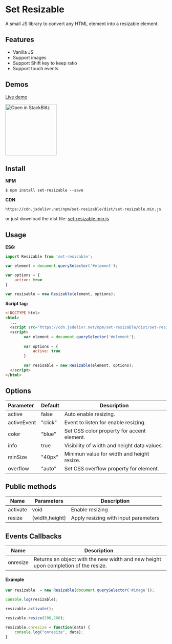 # Set Resizable

A small JS library to convert any HTML element into a resizable element.

## Features

* Vanilla JS
* Support images
* Support Shift key to keep ratio
* Support touch events

## Demos

[Live demo](https://nievaignacio.github.io/set-resizable/examples/)

<a href="https://stackblitz.com/edit/vitejs-vite-zkjgpr?file=main.js">
  <img
    width="160"
    alt="Open in StackBlitz"
    src="https://developer.stackblitz.com/img/open_in_stackblitz.svg"
  />
</a>

## Install

**NPM**

```
$ npm install set-resizable --save
```

**CDN**

```
https://cdn.jsdelivr.net/npm/set-resizable/dist/set-resizable.min.js
```

or just download the dist file: [set-resizable.min.js](https://github.com/nievaignacio/resizable/tree/main/dist)

## Usage

**ES6:**

```js
import Resizable from 'set-resizable';

var element = document.querySelector('#element');

var options = {
	active: true
}

var resisable = new Resizable(element, options);
```

**Script tag:**

```html
<!DOCTYPE html>
<html>
  ...
  <script src="https://cdn.jsdelivr.net/npm/set-resizable/dist/set-resizable.min.js"></script>
  <script>
        var element = document.querySelector('#element');
      
        var options = {
            active: true
        }
        
        var resisable = new Resizable(element, options);
  </script>
</html>
```

## Options


| Parameter   | Default | Description                                         |
| :---------- | ------- | --------------------------------------------------- |
| active      | false   | Auto enable resizing.                               |
| activeEvent | "click" | Event to listen for enable resizing.                |
| color       | "blue"  | Set CSS color property for accent element.                     |
| info        | true    | Visibility of width and height data values.         |
| minSize     | "40px"  | Minimun value for width and height resize.          |
| overflow     | "auto"  | Set CSS overflow property for element.       |

## Public methods

| Name     | Parameters     | Description                          |
| -------- | -------------- | ------------------------------------ |
| activate | void           | Enable resizing                      |
| resize   | (width,height) | Apply resizing with input parameters |


## Events Callbacks

| Name     | Description                                             |
| -------- | ------------------------------------------------------- |
| onresize | Returns an object with the new width and new height upon completion of the resize. |

#### Example

```javascript
var resizable  = new Resizable(document.querySelector('#image'));

console.log(resizable);

resizable.activate();

resizable.resize(200,200);

resizable.onresize = function(data) {
	console.log("onresize", data);
}
           
```


